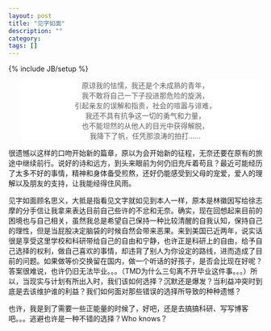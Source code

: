 ```yaml
---
layout: post
title: "见字如面"
description: ""
category: 
tags: []
---
```

{% include JB/setup %}

<style type="text/css">
	blockquote {
background:#ffffff;
border-left:1px solid #ffffff;
}
</style>


<blockquote>
<p align="center">原谅我的怯懦，我还是个未成熟的青年，<br />
	我不敢将自己一下子投进那危险的旋涡，<br />
	引起亲友的误解和指责，社会的喧嚣与诽难，<br />
	我还不具有抗争这一切的勇气和力量，<br />
	也不能坦然的从他人的目光中获得解脱，<br />
	我降下了帆，任凭那浪涛的拍打......</p>
</blockquote>

很遗憾以这样的口吻开始新的篇章，原以为会开始新的征程，无奈还要在原有的旅途中继续前行。说好的诗和远方，到头来眼前为何仍旧充斥着苟且？最近可能经历了太多不好的事情，精神和身体备受煎熬，还好仍能感受到父母的宠爱，爱人的理解以及朋友的支持，让我能经得住风雨。

见字如面顾名思义，大抵是指看见文字就如见到本人一样，原本是林徽因写给徐志摩的分手信让我拿来表达目前自己些许的不忿和无奈。确实，现在回想起来目前的困境也与自己相关，虽然我总是希望自己保持一种比较清醒的自我认知，保持自己的理性，但是当屁股决定脑袋的时候自然会带来恶果。来到美国已近两年，说实话很是享受这里学校和科研带给自己的自由和宁静，也许正是科研上的自由，给予自己选择的权利，做自己喜欢的事情，却违背了别人为你设定的路线，进而造成了目前的问题。如果做等价交换留在国内，做一个听话的好孩子，是否会比现在好呢？答案很难说，也许仍旧无法毕业。。。（TMD为什么三句离不开毕业这件事。。。）所以，当现实与计划有所出入时，我们该如何选择？沉默还是爆发？当利益冲突时到底是去该维护谁的利益？我们如何面对那些错误的选择所导致的种种遗憾？

也许，我是到了需要一些正能量的时候了，好吧，还是去搞搞科研、写写博客吧。。。逃避也许是一种不错的选择？Who knows？

